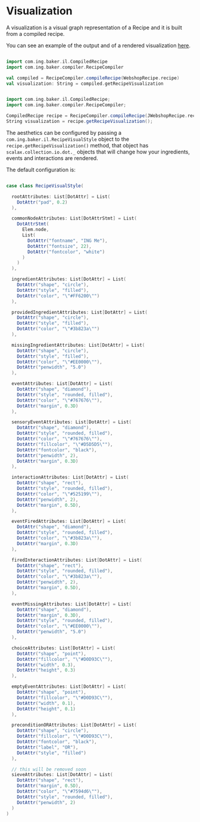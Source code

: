 # Visualization

A visualization is a visual graph representation of a Recipe and it is built from a compiled recipe.

You can see an example of the output and of a rendered visualization [here](../../development-life-cycle/use-visualizations).

``` scala tab="Scala"

import com.ing.baker.il.CompiledRecipe
import com.ing.baker.compiler.RecipeCompiler

val compiled = RecipeCompiler.compileRecipe(WebshopRecipe.recipe)
val visualization: String = compiled.getRecipeVisualization

```

``` scala tab="Java"

import com.ing.baker.il.CompiledRecipe;
import com.ing.baker.compiler.RecipeCompiler;

CompiledRecipe recipe = RecipeCompiler.compileRecipe(JWebshopRecipe.recipe);
String visualization = recipe.getRecipeVisualization();

```

The aesthetics can be configured by passing a `com.ing.baker.il.RecipeVisualStyle` object to the 
`recipe.getRecipeVisualization()` method, that object has `scalax.collection.io.dot._` objects that will change how
 your ingredients, events and interactions are rendered. 
 
 The default configuration is:

``` scala tab="Scala"

case class RecipeVisualStyle(

  rootAttributes: List[DotAttr] = List(
    DotAttr("pad", 0.2)
  ),

  commonNodeAttributes: List[DotAttrStmt] = List(
    DotAttrStmt(
      Elem.node,
      List(
        DotAttr("fontname", "ING Me"),
        DotAttr("fontsize", 22),
        DotAttr("fontcolor", "white")
      )
    )
  ),

  ingredientAttributes: List[DotAttr] = List(
    DotAttr("shape", "circle"),
    DotAttr("style", "filled"),
    DotAttr("color", "\"#FF6200\"")
  ),

  providedIngredientAttributes: List[DotAttr] = List(
    DotAttr("shape", "circle"),
    DotAttr("style", "filled"),
    DotAttr("color", "\"#3b823a\"")
  ),

  missingIngredientAttributes: List[DotAttr] = List(
    DotAttr("shape", "circle"),
    DotAttr("style", "filled"),
    DotAttr("color", "\"#EE0000\""),
    DotAttr("penwidth", "5.0")
  ),

  eventAttributes: List[DotAttr] = List(
    DotAttr("shape", "diamond"),
    DotAttr("style", "rounded, filled"),
    DotAttr("color", "\"#767676\""),
    DotAttr("margin", 0.3D)
  ),

  sensoryEventAttributes: List[DotAttr] = List(
    DotAttr("shape", "diamond"),
    DotAttr("style", "rounded, filled"),
    DotAttr("color", "\"#767676\""),
    DotAttr("fillcolor", "\"#D5D5D5\""),
    DotAttr("fontcolor", "black"),
    DotAttr("penwidth", 2),
    DotAttr("margin", 0.3D)
  ),

  interactionAttributes: List[DotAttr] = List(
    DotAttr("shape", "rect"),
    DotAttr("style", "rounded, filled"),
    DotAttr("color", "\"#525199\""),
    DotAttr("penwidth", 2),
    DotAttr("margin", 0.5D),
  ),

  eventFiredAttributes: List[DotAttr] = List(
    DotAttr("shape", "diamond"),
    DotAttr("style", "rounded, filled"),
    DotAttr("color", "\"#3b823a\""),
    DotAttr("margin", 0.3D)
  ),

  firedInteractionAttributes: List[DotAttr] = List(
    DotAttr("shape", "rect"),
    DotAttr("style", "rounded, filled"),
    DotAttr("color", "\"#3b823a\""),
    DotAttr("penwidth", 2),
    DotAttr("margin", 0.5D),
  ),

  eventMissingAttributes: List[DotAttr] = List(
    DotAttr("shape", "diamond"),
    DotAttr("margin", 0.3D),
    DotAttr("style", "rounded, filled"),
    DotAttr("color", "\"#EE0000\""),
    DotAttr("penwidth", "5.0")
  ),

  choiceAttributes: List[DotAttr] = List(
    DotAttr("shape", "point"),
    DotAttr("fillcolor", "\"#D0D93C\""),
    DotAttr("width", 0.3),
    DotAttr("height", 0.3)
  ),

  emptyEventAttributes: List[DotAttr] = List(
    DotAttr("shape", "point"),
    DotAttr("fillcolor", "\"#D0D93C\""),
    DotAttr("width", 0.1),
    DotAttr("height", 0.1)
  ),

  preconditionORAttributes: List[DotAttr] = List(
    DotAttr("shape", "circle"),
    DotAttr("fillcolor", "\"#D0D93C\""),
    DotAttr("fontcolor", "black"),
    DotAttr("label", "OR"),
    DotAttr("style", "filled")
  ),

  // this will be removed soon
  sieveAttributes: List[DotAttr] = List(
    DotAttr("shape", "rect"),
    DotAttr("margin", 0.5D),
    DotAttr("color", "\"#7594d6\""),
    DotAttr("style", "rounded, filled"),
    DotAttr("penwidth", 2)
  )
)

```
